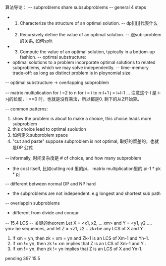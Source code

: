 算法导论： 
-- subproblems share subsubproblems
-- general 4 steps
  - 1. Characterize the structure of an optimal solution.  -- dp[i][j]代表什么 
  - 2. Recursively define the value of an optimal solution. -- 跟sub-problem的关系, 如何split 
  - 3. Compute the value of an optimal solution, typically in a bottom-up fashion.
-- optimal substructure: 
  - optimal solutions to a problem incorporate optimal solutions to related subproblems, which we may solve independently.
-- time-memory trade-off: as long as distinct problem is in ploynomial size 

-- optimal substructure -> overlapping subproblem 

-- matrix multiplication 
   for l =2 to n
    for i = i to n-l+1
      j = i+l-1
     ...
   注意这个 l 是 i->j的长度，l ==0 时，也就是没有乘法，所以都是0. 剩下的从2开始算。 

-- common patterns:
1. show the problem is about to make a choice, this choice leads more subproblem 
2. this choice lead to optimal suolution
3. 如何定义subproblem space 
4. "cut and paste" suppose subproblem is not optimal, 取好的留差的，也就是DP 公式

-- informally, 时间复杂度是 # of choice, and how many subproblem 
  - the cost itself, 比如cutting rod 里的pi， matrix multiplication里的 pi-1 * pk * pj

-- different between normal DP and NP hard
  - the subproblems are not independent. e.g longest and shortest sub path  
  
-- overlappin subproblems
  - different from divide and conqur 

-- 15.4 LCS
-- 关键的theorem 
Let X =  <x1, x2, ... xm> and Y = <y1, y2 .... ym> be sequences, and let Z = <z1, z2 .. zk>be any LCS of X and Y .
1. If xm = yn, then zk = xm = yn and Zk-1 is an LCS of Xm-1 and Yn-1.
2. If xm != yn, then zk != xm implies that Z is an LCS of Xm-1 and Y .
3. If xm != yn, then zk != yn implies that Z is an LCS of X and Yn-1.

  
pending 397 15.5
